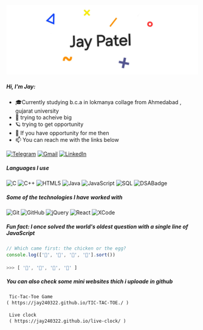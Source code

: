 ![Header](https://github.com/jay240322/jay240322/blob/e63724e7b67ae98aade9dc5c3262790d675aa875/20250216_092755.jpg)

##### Hi, I'm Jay:

- 🎓Currently studying b.c.a in lokmanya collage from Ahmedabad , gujarat university
- :test_tube: trying to acheive big
- 🪐 trying to get opportunity
- :speech_balloon: If you have opportunity for me then
- :mailbox: You can reach me with the links below

[![Telegram](https://img.shields.io/badge/-TELEGRAM-2CA5E0?style=for-the-badge&logo=telegram&logoColor=white)](https://t.me/jay240322)
[![Gmail](https://img.shields.io/badge/-GMAIL-D14836?style=for-the-badge&logo=gmail&logoColor=white)](mailto:patel.jay.brij03@gmail.com)
[![LinkedIn](https://img.shields.io/badge/-LINKEDIN-0077B5?style=for-the-badge&logo=linkedin&logoColor=white)](https://www.linkedin.com/in/jay-patel-28391a308)

##### Languages I use

![C](https://img.shields.io/badge/-C-000000?style=flat&logo=c)
![C++](https://img.shields.io/badge/-C++-000000?style=flat&logo=c%2B%2B)
![HTML5](https://img.shields.io/badge/-HTML5-000000?style=flat&logo=html5)
![Java](https://img.shields.io/badge/-Java-000000?style=flat&logo=java)
![JavaScript](https://img.shields.io/badge/-JavaScript-000000?style=flat&logo=javascript)
![SQL](https://img.shields.io/badge/-SQL-000000?style=flat&logo=postgresql)
![DSABadge](https://img.shields.io/badge/DSA-007bff)

##### Some of the technologies I have worked with

![Git](https://img.shields.io/badge/-Git-222222?style=flat&logo=git&logoColor=F05032)
![GitHub](https://img.shields.io/badge/-GitHub-222222?style=flat&logo=github&logoColor=181717)
![jQuery](https://img.shields.io/badge/-jQuery-222222?style=flat&logo=jQuery&logoColor=0769AD)
![React](https://img.shields.io/badge/-React-222222?style=flat&logo=React&logoColor=61DAFB)
![XCode](https://img.shields.io/badge/-XCode-222222?style=flat&logo=XCode&logoColor=1575F9)

##### Fun fact: I once solved the world's oldest question with a single line of JavaScript
<!-- wi*quL3fcV -->

```javascript
// Which came first: the chicken or the egg?
console.log(['🥚', '🐣', '🐥', '🐔'].sort())

>>> [ '🐔', '🐣', '🐥', '🥚' ]
```

##### You can also check some mini websites thich i uploade in github
```
 Tic-Tac-Toe Game
( https://jay240322.github.io/TIC-TAC-TOE./ )
 
 Live clock
 ( https://jay240322.github.io/live-clock/ )
```